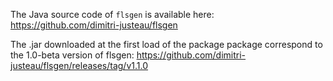The Java source code of `flsgen` is available here: https://github.com/dimitri-justeau/flsgen

The .jar downloaded at the first load of the package package correspond to the 1.0-beta version of flsgen: https://github.com/dimitri-justeau/flsgen/releases/tag/v1.1.0
